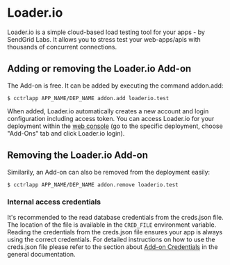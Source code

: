 # Loader.io


Loader.io is a simple cloud-based load testing tool for your apps - by SendGrid Labs. It allows you to stress test your web-apps/apis with thousands of concurrent connections.

## Adding or removing the Loader.io Add-on

The Add-on is free. It can be added by executing the command addon.add:

~~~
$ cctrlapp APP_NAME/DEP_NAME addon.add loaderio.test
~~~

When added, Loader.io automatically creates a new account and login configuration including access token. You can access Loader.io for your deployment within the [web console](https://console.cloudcontrolled.com) (go to the specific deployment, choose "Add-Ons" tab and click Loader.io login).

## Removing the Loader.io Add-on



Similarily, an Add-on can also be removed from the deployment easily:


~~~
$ cctrlapp APP_NAME/DEP_NAME addon.remove loaderio.test
~~~




### Internal access credentials



It's recommended to the read database credentials from the creds.json file. The location of the file is available in the `CRED_FILE` environment variable. Reading the credentials from the creds.json file ensures your app is always using the correct credentials. For detailed instructions on how to use the creds.json file please refer to the section about [Add-on Credentials](https://www.cloudcontrol.com/dev-center/Platform%20Documentation#add-ons) in the general documentation.
